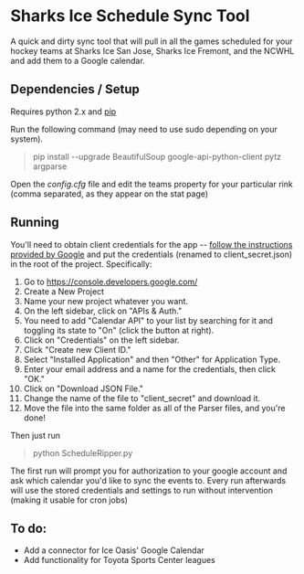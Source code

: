 # Sharks Ice Schedule Sync Tool

A quick and dirty sync tool that will pull in all the games scheduled for your hockey teams at Sharks Ice San Jose,
Sharks Ice Fremont, and the NCWHL and add them to a Google calendar.

## Dependencies / Setup

Requires python 2.x and [pip](https://pypi.python.org/pypi/pip)

Run the following command (may need to use sudo depending on your system).
> pip install --upgrade BeautifulSoup google-api-python-client pytz argparse

Open the _config.cfg_ file and edit the teams property for your particular rink (comma separated, as they appear on the stat page)

## Running

You'll need to obtain client credentials for the app -- [follow the instructions provided by Google](https://developers.google.com/api-client-library/python/auth/installed-app#creatingcred)
and put the credentials (renamed to client_secret.json) in the root of the project.  Specifically:

1.  Go to https://console.developers.google.com/
2.  Create a New Project
3.  Name your new project whatever you want.
4.  On the left sidebar, click on "APIs & Auth."
5.  You need to add "Calendar API" to your list by searching for it and toggling its state to "On" (click the button at right).
6.  Click on "Credentials" on the left sidebar.
7.  Click "Create new Client ID."
8.  Select "Installed Application" and then "Other" for Application Type.
9.  Enter your email address and a name for the credentials, then click "OK."
10.  Click on "Download JSON File."
11.  Change the name of the file to "client_secret" and download it.
12.  Move the file into the same folder as all of the Parser files, and you're done!

Then just run
> python ScheduleRipper.py

The first run will prompt you for authorization to your google account and ask which calendar you'd like to sync the
events to.  Every run afterwards will use the stored credentials and settings to run without intervention (making it
usable for cron jobs)

## To do:

- Add a connector for Ice Oasis' Google Calendar
- Add functionality for Toyota Sports Center leagues